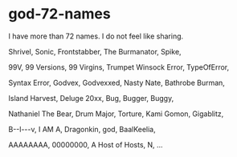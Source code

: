 # god-72-names
I have more than 72 names. I do not feel like sharing.

Shrivel,
Sonic,
Frontstabber,
The Burmanator,
Spike,

99V,
99 Versions,
99 Virgins,
Trumpet Winsock Error,
TypeOfError,

Syntax Error,
Godvex,
Godvexxed,
Nasty Nate,
Bathrobe Burman,

Island Harvest,
Deluge 20xx,
Bug,
Bugger,
Buggy,

Nathaniel The Bear,
Drum Major,
Torture,
Kami Gomon,
Gigablitz,

B--l---v,
I AM A,
Dragonkin,
god,
BaalKeelia,

AAAAAAAA,
00000000,
A Host of Hosts,
N,
...

